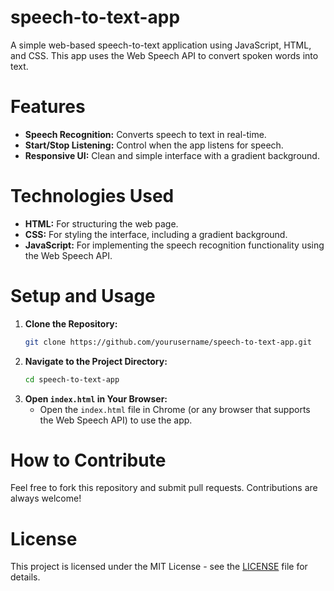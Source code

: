 # speech-to-text-app
A simple web-based speech-to-text application using JavaScript, HTML, and CSS. This app uses the Web Speech API to convert spoken words into text.

# Features

- **Speech Recognition:** Converts speech to text in real-time.
- **Start/Stop Listening:** Control when the app listens for speech.
- **Responsive UI:** Clean and simple interface with a gradient background.

# Technologies Used

- **HTML:** For structuring the web page.
- **CSS:** For styling the interface, including a gradient background.
- **JavaScript:** For implementing the speech recognition functionality using the Web Speech API.

# Setup and Usage

1. **Clone the Repository:**
    ```bash
    git clone https://github.com/yourusername/speech-to-text-app.git
    ```
2. **Navigate to the Project Directory:**
    ```bash
    cd speech-to-text-app
    ```
3. **Open `index.html` in Your Browser:**
    - Open the `index.html` file in Chrome (or any browser that supports the Web Speech API) to use the app.

# How to Contribute

Feel free to fork this repository and submit pull requests. Contributions are always welcome!

# License

This project is licensed under the MIT License - see the [LICENSE](LICENSE) file for details.
